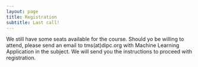 ```yaml
---
layout: page
title: Registration
subtitle: Last call!
---
```


We still have some seats available for the course. Should yo be willing to attend, please send an email to tms(at)dipc.org with Machine Learning Application in the subject. We will send you the instructions to proceed with registration.

